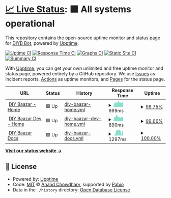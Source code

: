 # [📈 Live Status](https://diybaazar-bot.github.io/upptime): <!--live status--> **🟩 All systems operational**

This repository contains the open-source uptime monitor and status page for [DIYB Bot](diybaazar.com), powered by [Upptime](https://github.com/upptime/upptime).

[![Uptime CI](https://github.com/diybaazar-bot/upptime/workflows/Uptime%20CI/badge.svg)](https://github.com/diybaazar-bot/upptime/actions?query=workflow%3A%22Uptime+CI%22)
[![Response Time CI](https://github.com/diybaazar-bot/upptime/workflows/Response%20Time%20CI/badge.svg)](https://github.com/diybaazar-bot/upptime/actions?query=workflow%3A%22Response+Time+CI%22)
[![Graphs CI](https://github.com/diybaazar-bot/upptime/workflows/Graphs%20CI/badge.svg)](https://github.com/diybaazar-bot/upptime/actions?query=workflow%3A%22Graphs+CI%22)
[![Static Site CI](https://github.com/diybaazar-bot/upptime/workflows/Static%20Site%20CI/badge.svg)](https://github.com/diybaazar-bot/upptime/actions?query=workflow%3A%22Static+Site+CI%22)
[![Summary CI](https://github.com/diybaazar-bot/upptime/workflows/Summary%20CI/badge.svg)](https://github.com/diybaazar-bot/upptime/actions?query=workflow%3A%22Summary+CI%22)

With [Upptime](https://upptime.js.org), you can get your own unlimited and free uptime monitor and status page, powered entirely by a GitHub repository. We use [Issues](https://github.com/diybaazar-bot/upptime/issues) as incident reports, [Actions](https://github.com/diybaazar-bot/upptime/actions) as uptime monitors, and [Pages](https://diybaazar-bot.github.io/upptime) for the status page.

<!--start: status pages-->
<!-- This summary is generated by Upptime (https://github.com/upptime/upptime) -->
<!-- Do not edit this manually, your changes will be overwritten -->
<!-- prettier-ignore -->
| URL | Status | History | Response Time | Uptime |
| --- | ------ | ------- | ------------- | ------ |
| <img alt="" src="https://icons.duckduckgo.com/ip3/diybaazar.com.ico" height="13"> [DIY Baazar - Home](https://diybaazar.com) | 🟩 Up | [diy-baazar-home.yml](https://github.com/diybaazar-bot/diy-upptime/commits/HEAD/history/diy-baazar-home.yml) | <details><summary><img alt="Response time graph" src="./graphs/diy-baazar-home/response-time-week.png" height="20"> 999ms</summary><br><a href="https://diybaazar-bot.github.io/diy-upptime/history/diy-baazar-home"><img alt="Response time 1103" src="https://img.shields.io/endpoint?url=https%3A%2F%2Fraw.githubusercontent.com%2Fdiybaazar-bot%2Fdiy-upptime%2FHEAD%2Fapi%2Fdiy-baazar-home%2Fresponse-time.json"></a><br><a href="https://diybaazar-bot.github.io/diy-upptime/history/diy-baazar-home"><img alt="24-hour response time 0" src="https://img.shields.io/endpoint?url=https%3A%2F%2Fraw.githubusercontent.com%2Fdiybaazar-bot%2Fdiy-upptime%2FHEAD%2Fapi%2Fdiy-baazar-home%2Fresponse-time-day.json"></a><br><a href="https://diybaazar-bot.github.io/diy-upptime/history/diy-baazar-home"><img alt="7-day response time 999" src="https://img.shields.io/endpoint?url=https%3A%2F%2Fraw.githubusercontent.com%2Fdiybaazar-bot%2Fdiy-upptime%2FHEAD%2Fapi%2Fdiy-baazar-home%2Fresponse-time-week.json"></a><br><a href="https://diybaazar-bot.github.io/diy-upptime/history/diy-baazar-home"><img alt="30-day response time 1127" src="https://img.shields.io/endpoint?url=https%3A%2F%2Fraw.githubusercontent.com%2Fdiybaazar-bot%2Fdiy-upptime%2FHEAD%2Fapi%2Fdiy-baazar-home%2Fresponse-time-month.json"></a><br><a href="https://diybaazar-bot.github.io/diy-upptime/history/diy-baazar-home"><img alt="1-year response time 1103" src="https://img.shields.io/endpoint?url=https%3A%2F%2Fraw.githubusercontent.com%2Fdiybaazar-bot%2Fdiy-upptime%2FHEAD%2Fapi%2Fdiy-baazar-home%2Fresponse-time-year.json"></a></details> | <details><summary><a href="https://diybaazar-bot.github.io/diy-upptime/history/diy-baazar-home">99.75%</a></summary><a href="https://diybaazar-bot.github.io/diy-upptime/history/diy-baazar-home"><img alt="All-time uptime 99.78%" src="https://img.shields.io/endpoint?url=https%3A%2F%2Fraw.githubusercontent.com%2Fdiybaazar-bot%2Fdiy-upptime%2FHEAD%2Fapi%2Fdiy-baazar-home%2Fuptime.json"></a><br><a href="https://diybaazar-bot.github.io/diy-upptime/history/diy-baazar-home"><img alt="24-hour uptime 100.00%" src="https://img.shields.io/endpoint?url=https%3A%2F%2Fraw.githubusercontent.com%2Fdiybaazar-bot%2Fdiy-upptime%2FHEAD%2Fapi%2Fdiy-baazar-home%2Fuptime-day.json"></a><br><a href="https://diybaazar-bot.github.io/diy-upptime/history/diy-baazar-home"><img alt="7-day uptime 99.75%" src="https://img.shields.io/endpoint?url=https%3A%2F%2Fraw.githubusercontent.com%2Fdiybaazar-bot%2Fdiy-upptime%2FHEAD%2Fapi%2Fdiy-baazar-home%2Fuptime-week.json"></a><br><a href="https://diybaazar-bot.github.io/diy-upptime/history/diy-baazar-home"><img alt="30-day uptime 99.61%" src="https://img.shields.io/endpoint?url=https%3A%2F%2Fraw.githubusercontent.com%2Fdiybaazar-bot%2Fdiy-upptime%2FHEAD%2Fapi%2Fdiy-baazar-home%2Fuptime-month.json"></a><br><a href="https://diybaazar-bot.github.io/diy-upptime/history/diy-baazar-home"><img alt="1-year uptime 99.78%" src="https://img.shields.io/endpoint?url=https%3A%2F%2Fraw.githubusercontent.com%2Fdiybaazar-bot%2Fdiy-upptime%2FHEAD%2Fapi%2Fdiy-baazar-home%2Fuptime-year.json"></a></details>
| <img alt="" src="https://icons.duckduckgo.com/ip3/dev.diybaazar.com.ico" height="13"> [DIY Baazar Dev - Home](https://dev.diybaazar.com) | 🟩 Up | [diy-baazar-dev-home.yml](https://github.com/diybaazar-bot/diy-upptime/commits/HEAD/history/diy-baazar-dev-home.yml) | <details><summary><img alt="Response time graph" src="./graphs/diy-baazar-dev-home/response-time-week.png" height="20"> 890ms</summary><br><a href="https://diybaazar-bot.github.io/diy-upptime/history/diy-baazar-dev-home"><img alt="Response time 1107" src="https://img.shields.io/endpoint?url=https%3A%2F%2Fraw.githubusercontent.com%2Fdiybaazar-bot%2Fdiy-upptime%2FHEAD%2Fapi%2Fdiy-baazar-dev-home%2Fresponse-time.json"></a><br><a href="https://diybaazar-bot.github.io/diy-upptime/history/diy-baazar-dev-home"><img alt="24-hour response time 719" src="https://img.shields.io/endpoint?url=https%3A%2F%2Fraw.githubusercontent.com%2Fdiybaazar-bot%2Fdiy-upptime%2FHEAD%2Fapi%2Fdiy-baazar-dev-home%2Fresponse-time-day.json"></a><br><a href="https://diybaazar-bot.github.io/diy-upptime/history/diy-baazar-dev-home"><img alt="7-day response time 890" src="https://img.shields.io/endpoint?url=https%3A%2F%2Fraw.githubusercontent.com%2Fdiybaazar-bot%2Fdiy-upptime%2FHEAD%2Fapi%2Fdiy-baazar-dev-home%2Fresponse-time-week.json"></a><br><a href="https://diybaazar-bot.github.io/diy-upptime/history/diy-baazar-dev-home"><img alt="30-day response time 1183" src="https://img.shields.io/endpoint?url=https%3A%2F%2Fraw.githubusercontent.com%2Fdiybaazar-bot%2Fdiy-upptime%2FHEAD%2Fapi%2Fdiy-baazar-dev-home%2Fresponse-time-month.json"></a><br><a href="https://diybaazar-bot.github.io/diy-upptime/history/diy-baazar-dev-home"><img alt="1-year response time 1107" src="https://img.shields.io/endpoint?url=https%3A%2F%2Fraw.githubusercontent.com%2Fdiybaazar-bot%2Fdiy-upptime%2FHEAD%2Fapi%2Fdiy-baazar-dev-home%2Fresponse-time-year.json"></a></details> | <details><summary><a href="https://diybaazar-bot.github.io/diy-upptime/history/diy-baazar-dev-home">99.66%</a></summary><a href="https://diybaazar-bot.github.io/diy-upptime/history/diy-baazar-dev-home"><img alt="All-time uptime 99.78%" src="https://img.shields.io/endpoint?url=https%3A%2F%2Fraw.githubusercontent.com%2Fdiybaazar-bot%2Fdiy-upptime%2FHEAD%2Fapi%2Fdiy-baazar-dev-home%2Fuptime.json"></a><br><a href="https://diybaazar-bot.github.io/diy-upptime/history/diy-baazar-dev-home"><img alt="24-hour uptime 99.38%" src="https://img.shields.io/endpoint?url=https%3A%2F%2Fraw.githubusercontent.com%2Fdiybaazar-bot%2Fdiy-upptime%2FHEAD%2Fapi%2Fdiy-baazar-dev-home%2Fuptime-day.json"></a><br><a href="https://diybaazar-bot.github.io/diy-upptime/history/diy-baazar-dev-home"><img alt="7-day uptime 99.66%" src="https://img.shields.io/endpoint?url=https%3A%2F%2Fraw.githubusercontent.com%2Fdiybaazar-bot%2Fdiy-upptime%2FHEAD%2Fapi%2Fdiy-baazar-dev-home%2Fuptime-week.json"></a><br><a href="https://diybaazar-bot.github.io/diy-upptime/history/diy-baazar-dev-home"><img alt="30-day uptime 99.59%" src="https://img.shields.io/endpoint?url=https%3A%2F%2Fraw.githubusercontent.com%2Fdiybaazar-bot%2Fdiy-upptime%2FHEAD%2Fapi%2Fdiy-baazar-dev-home%2Fuptime-month.json"></a><br><a href="https://diybaazar-bot.github.io/diy-upptime/history/diy-baazar-dev-home"><img alt="1-year uptime 99.78%" src="https://img.shields.io/endpoint?url=https%3A%2F%2Fraw.githubusercontent.com%2Fdiybaazar-bot%2Fdiy-upptime%2FHEAD%2Fapi%2Fdiy-baazar-dev-home%2Fuptime-year.json"></a></details>
| <img alt="" src="https://icons.duckduckgo.com/ip3/docs.diybaazar.com.ico" height="13"> [DIY Baazar Docs](https://docs.diybaazar.com) | 🟩 Up | [diy-baazar-docs.yml](https://github.com/diybaazar-bot/diy-upptime/commits/HEAD/history/diy-baazar-docs.yml) | <details><summary><img alt="Response time graph" src="./graphs/diy-baazar-docs/response-time-week.png" height="20"> 1297ms</summary><br><a href="https://diybaazar-bot.github.io/diy-upptime/history/diy-baazar-docs"><img alt="Response time 1702" src="https://img.shields.io/endpoint?url=https%3A%2F%2Fraw.githubusercontent.com%2Fdiybaazar-bot%2Fdiy-upptime%2FHEAD%2Fapi%2Fdiy-baazar-docs%2Fresponse-time.json"></a><br><a href="https://diybaazar-bot.github.io/diy-upptime/history/diy-baazar-docs"><img alt="24-hour response time 0" src="https://img.shields.io/endpoint?url=https%3A%2F%2Fraw.githubusercontent.com%2Fdiybaazar-bot%2Fdiy-upptime%2FHEAD%2Fapi%2Fdiy-baazar-docs%2Fresponse-time-day.json"></a><br><a href="https://diybaazar-bot.github.io/diy-upptime/history/diy-baazar-docs"><img alt="7-day response time 1297" src="https://img.shields.io/endpoint?url=https%3A%2F%2Fraw.githubusercontent.com%2Fdiybaazar-bot%2Fdiy-upptime%2FHEAD%2Fapi%2Fdiy-baazar-docs%2Fresponse-time-week.json"></a><br><a href="https://diybaazar-bot.github.io/diy-upptime/history/diy-baazar-docs"><img alt="30-day response time 1759" src="https://img.shields.io/endpoint?url=https%3A%2F%2Fraw.githubusercontent.com%2Fdiybaazar-bot%2Fdiy-upptime%2FHEAD%2Fapi%2Fdiy-baazar-docs%2Fresponse-time-month.json"></a><br><a href="https://diybaazar-bot.github.io/diy-upptime/history/diy-baazar-docs"><img alt="1-year response time 1702" src="https://img.shields.io/endpoint?url=https%3A%2F%2Fraw.githubusercontent.com%2Fdiybaazar-bot%2Fdiy-upptime%2FHEAD%2Fapi%2Fdiy-baazar-docs%2Fresponse-time-year.json"></a></details> | <details><summary><a href="https://diybaazar-bot.github.io/diy-upptime/history/diy-baazar-docs">100.00%</a></summary><a href="https://diybaazar-bot.github.io/diy-upptime/history/diy-baazar-docs"><img alt="All-time uptime 99.93%" src="https://img.shields.io/endpoint?url=https%3A%2F%2Fraw.githubusercontent.com%2Fdiybaazar-bot%2Fdiy-upptime%2FHEAD%2Fapi%2Fdiy-baazar-docs%2Fuptime.json"></a><br><a href="https://diybaazar-bot.github.io/diy-upptime/history/diy-baazar-docs"><img alt="24-hour uptime 100.00%" src="https://img.shields.io/endpoint?url=https%3A%2F%2Fraw.githubusercontent.com%2Fdiybaazar-bot%2Fdiy-upptime%2FHEAD%2Fapi%2Fdiy-baazar-docs%2Fuptime-day.json"></a><br><a href="https://diybaazar-bot.github.io/diy-upptime/history/diy-baazar-docs"><img alt="7-day uptime 100.00%" src="https://img.shields.io/endpoint?url=https%3A%2F%2Fraw.githubusercontent.com%2Fdiybaazar-bot%2Fdiy-upptime%2FHEAD%2Fapi%2Fdiy-baazar-docs%2Fuptime-week.json"></a><br><a href="https://diybaazar-bot.github.io/diy-upptime/history/diy-baazar-docs"><img alt="30-day uptime 99.96%" src="https://img.shields.io/endpoint?url=https%3A%2F%2Fraw.githubusercontent.com%2Fdiybaazar-bot%2Fdiy-upptime%2FHEAD%2Fapi%2Fdiy-baazar-docs%2Fuptime-month.json"></a><br><a href="https://diybaazar-bot.github.io/diy-upptime/history/diy-baazar-docs"><img alt="1-year uptime 99.93%" src="https://img.shields.io/endpoint?url=https%3A%2F%2Fraw.githubusercontent.com%2Fdiybaazar-bot%2Fdiy-upptime%2FHEAD%2Fapi%2Fdiy-baazar-docs%2Fuptime-year.json"></a></details>

<!--end: status pages-->

[**Visit our status website →**](https://diybaazar-bot.github.io/diy-upptime/)

## 📄 License

- Powered by: [Upptime](https://github.com/upptime/upptime)
- Code: [MIT](./LICENSE) © [Anand Chowdhary](https://anandchowdhary.com), supported by [Pabio](https://pabio.com)
- Data in the `./history` directory: [Open Database License](https://opendatacommons.org/licenses/odbl/1-0/)
